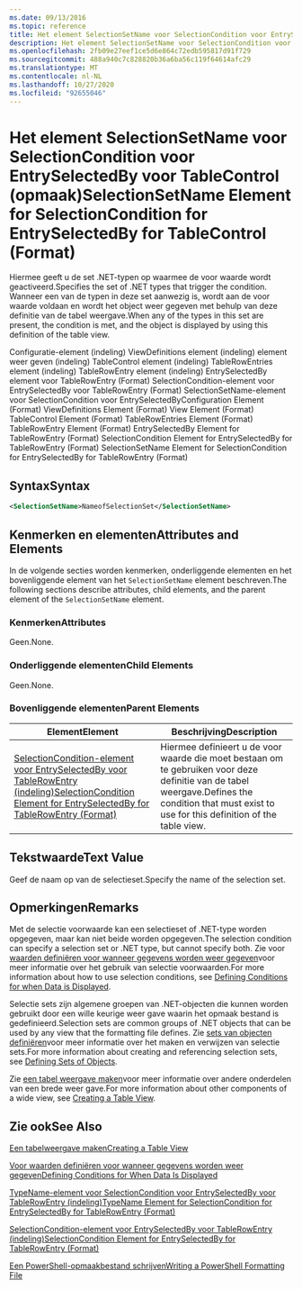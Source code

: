 ```yaml
---
ms.date: 09/13/2016
ms.topic: reference
title: Het element SelectionSetName voor SelectionCondition voor EntrySelectedBy voor TableControl (opmaak)
description: Het element SelectionSetName voor SelectionCondition voor EntrySelectedBy voor TableControl (opmaak)
ms.openlocfilehash: 2fb09e27eef1ce5d6e864c72edb595817d91f729
ms.sourcegitcommit: 488a940c7c828820b36a6ba56c119f64614afc29
ms.translationtype: MT
ms.contentlocale: nl-NL
ms.lasthandoff: 10/27/2020
ms.locfileid: "92655046"
---
```

# <a name="selectionsetname-element-for-selectioncondition-for-entryselectedby-for-tablecontrol-format"></a><span data-ttu-id="b17d5-103">Het element SelectionSetName voor SelectionCondition voor EntrySelectedBy voor TableControl (opmaak)</span><span class="sxs-lookup"><span data-stu-id="b17d5-103">SelectionSetName Element for SelectionCondition for EntrySelectedBy for TableControl (Format)</span></span>

<span data-ttu-id="b17d5-104">Hiermee geeft u de set .NET-typen op waarmee de voor waarde wordt geactiveerd.</span><span class="sxs-lookup"><span data-stu-id="b17d5-104">Specifies the set of .NET types that trigger the condition.</span></span> <span data-ttu-id="b17d5-105">Wanneer een van de typen in deze set aanwezig is, wordt aan de voor waarde voldaan en wordt het object weer gegeven met behulp van deze definitie van de tabel weergave.</span><span class="sxs-lookup"><span data-stu-id="b17d5-105">When any of the types in this set are present, the condition is met, and the object is displayed by using this definition of the table view.</span></span>

<span data-ttu-id="b17d5-106">Configuratie-element (indeling) ViewDefinitions element (indeling) element weer geven (indeling) TableControl element (indeling) TableRowEntries element (indeling) TableRowEntry element (indeling) EntrySelectedBy element voor TableRowEntry (Format) SelectionCondition-element voor EntrySelectedBy voor TableRowEntry (Format) SelectionSetName-element voor SelectionCondition voor EntrySelectedBy</span><span class="sxs-lookup"><span data-stu-id="b17d5-106">Configuration Element (Format) ViewDefinitions Element (Format) View Element (Format) TableControl Element (Format) TableRowEntries Element (Format) TableRowEntry Element (Format) EntrySelectedBy Element for TableRowEntry (Format) SelectionCondition Element for EntrySelectedBy for TableRowEntry (Format) SelectionSetName Element for SelectionCondition for EntrySelectedBy for TableRowEntry (Format)</span></span>

## <a name="syntax"></a><span data-ttu-id="b17d5-107">Syntax</span><span class="sxs-lookup"><span data-stu-id="b17d5-107">Syntax</span></span>

```xml
<SelectionSetName>NameofSelectionSet</SelectionSetName>
```

## <a name="attributes-and-elements"></a><span data-ttu-id="b17d5-108">Kenmerken en elementen</span><span class="sxs-lookup"><span data-stu-id="b17d5-108">Attributes and Elements</span></span>

<span data-ttu-id="b17d5-109">In de volgende secties worden kenmerken, onderliggende elementen en het bovenliggende element van het `SelectionSetName` element beschreven.</span><span class="sxs-lookup"><span data-stu-id="b17d5-109">The following sections describe attributes, child elements, and the parent element of the `SelectionSetName` element.</span></span>

### <a name="attributes"></a><span data-ttu-id="b17d5-110">Kenmerken</span><span class="sxs-lookup"><span data-stu-id="b17d5-110">Attributes</span></span>

<span data-ttu-id="b17d5-111">Geen.</span><span class="sxs-lookup"><span data-stu-id="b17d5-111">None.</span></span>

### <a name="child-elements"></a><span data-ttu-id="b17d5-112">Onderliggende elementen</span><span class="sxs-lookup"><span data-stu-id="b17d5-112">Child Elements</span></span>

<span data-ttu-id="b17d5-113">Geen.</span><span class="sxs-lookup"><span data-stu-id="b17d5-113">None.</span></span>

### <a name="parent-elements"></a><span data-ttu-id="b17d5-114">Bovenliggende elementen</span><span class="sxs-lookup"><span data-stu-id="b17d5-114">Parent Elements</span></span>

|<span data-ttu-id="b17d5-115">Element</span><span class="sxs-lookup"><span data-stu-id="b17d5-115">Element</span></span>|<span data-ttu-id="b17d5-116">Beschrijving</span><span class="sxs-lookup"><span data-stu-id="b17d5-116">Description</span></span>|
|-------------|-----------------|
|[<span data-ttu-id="b17d5-117">SelectionCondition-element voor EntrySelectedBy voor TableRowEntry (indeling)</span><span class="sxs-lookup"><span data-stu-id="b17d5-117">SelectionCondition Element for EntrySelectedBy for TableRowEntry (Format)</span></span>](./selectioncondition-element-for-entryselectedby-for-tablecontrol-format.md)|<span data-ttu-id="b17d5-118">Hiermee definieert u de voor waarde die moet bestaan om te gebruiken voor deze definitie van de tabel weergave.</span><span class="sxs-lookup"><span data-stu-id="b17d5-118">Defines the condition that must exist to use for this definition of the table view.</span></span>|

## <a name="text-value"></a><span data-ttu-id="b17d5-119">Tekstwaarde</span><span class="sxs-lookup"><span data-stu-id="b17d5-119">Text Value</span></span>

<span data-ttu-id="b17d5-120">Geef de naam op van de selectieset.</span><span class="sxs-lookup"><span data-stu-id="b17d5-120">Specify the name of the selection set.</span></span>

## <a name="remarks"></a><span data-ttu-id="b17d5-121">Opmerkingen</span><span class="sxs-lookup"><span data-stu-id="b17d5-121">Remarks</span></span>

<span data-ttu-id="b17d5-122">Met de selectie voorwaarde kan een selectieset of .NET-type worden opgegeven, maar kan niet beide worden opgegeven.</span><span class="sxs-lookup"><span data-stu-id="b17d5-122">The selection condition can specify a selection set or .NET type, but cannot specify both.</span></span> <span data-ttu-id="b17d5-123">Zie voor [waarden definiëren voor wanneer gegevens worden weer gegeven](./defining-conditions-for-displaying-data.md)voor meer informatie over het gebruik van selectie voorwaarden.</span><span class="sxs-lookup"><span data-stu-id="b17d5-123">For more information about how to use selection conditions, see [Defining Conditions for when Data is Displayed](./defining-conditions-for-displaying-data.md).</span></span>

<span data-ttu-id="b17d5-124">Selectie sets zijn algemene groepen van .NET-objecten die kunnen worden gebruikt door een wille keurige weer gave waarin het opmaak bestand is gedefinieerd.</span><span class="sxs-lookup"><span data-stu-id="b17d5-124">Selection sets are common groups of .NET objects that can be used by any view that the formatting file defines.</span></span> <span data-ttu-id="b17d5-125">Zie [sets van objecten definiëren](./defining-selection-sets.md)voor meer informatie over het maken en verwijzen van selectie sets.</span><span class="sxs-lookup"><span data-stu-id="b17d5-125">For more information about creating and referencing selection sets, see [Defining Sets of Objects](./defining-selection-sets.md).</span></span>

<span data-ttu-id="b17d5-126">Zie [een tabel weergave maken](./creating-a-table-view.md)voor meer informatie over andere onderdelen van een brede weer gave.</span><span class="sxs-lookup"><span data-stu-id="b17d5-126">For more information about other components of a wide view, see [Creating a Table View](./creating-a-table-view.md).</span></span>

## <a name="see-also"></a><span data-ttu-id="b17d5-127">Zie ook</span><span class="sxs-lookup"><span data-stu-id="b17d5-127">See Also</span></span>

[<span data-ttu-id="b17d5-128">Een tabelweergave maken</span><span class="sxs-lookup"><span data-stu-id="b17d5-128">Creating a Table View</span></span>](./creating-a-table-view.md)

[<span data-ttu-id="b17d5-129">Voor waarden definiëren voor wanneer gegevens worden weer gegeven</span><span class="sxs-lookup"><span data-stu-id="b17d5-129">Defining Conditions for When Data Is Displayed</span></span>](./defining-conditions-for-displaying-data.md)

[<span data-ttu-id="b17d5-130">TypeName-element voor SelectionCondition voor EntrySelectedBy voor TableRowEntry (indeling)</span><span class="sxs-lookup"><span data-stu-id="b17d5-130">TypeName Element for SelectionCondition for EntrySelectedBy for TableRowEntry (Format)</span></span>](./typename-element-for-selectioncondition-for-entryselectedby-for-tablecontrol-format.md)

[<span data-ttu-id="b17d5-131">SelectionCondition-element voor EntrySelectedBy voor TableRowEntry (indeling)</span><span class="sxs-lookup"><span data-stu-id="b17d5-131">SelectionCondition Element for EntrySelectedBy for TableRowEntry (Format)</span></span>](./selectioncondition-element-for-entryselectedby-for-tablecontrol-format.md)

[<span data-ttu-id="b17d5-132">Een PowerShell-opmaakbestand schrijven</span><span class="sxs-lookup"><span data-stu-id="b17d5-132">Writing a PowerShell Formatting File</span></span>](./writing-a-powershell-formatting-file.md)
